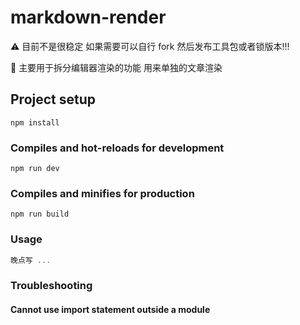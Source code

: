 # markdown-render

⚠️ 目前不是很稳定 如果需要可以自行 fork 然后发布工具包或者锁版本!!!

🍣 主要用于拆分编辑器渲染的功能 用来单独的文章渲染

## Project setup
```
npm install
```

### Compiles and hot-reloads for development
```
npm run dev
```

### Compiles and minifies for production
```
npm run build
```

### Usage

```javascript
晚点写 ...
```


### Troubleshooting

#### Cannot use import statement outside a module